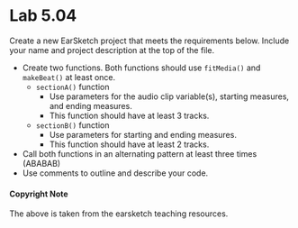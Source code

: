 # Lab 5.04

Create a new EarSketch project that meets the requirements below. Include your name and project description at the top of the file.
* Create two functions. Both functions should use `fitMedia()` and `makeBeat()` at least once.
	* `sectionA()` function
		* Use parameters for the audio clip variable(s), starting measures, and ending measures.
		* This function should have at least 3 tracks.
	* `sectionB()` function
		* Use parameters for starting and ending measures.
		* This function should have at least 2 tracks.
* Call both functions in an alternating pattern at least three times (ABABAB)
* Use comments to outline and describe your code.


#### Copyright Note
The above is taken from the earsketch teaching resources. 

